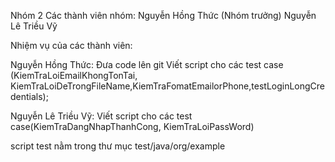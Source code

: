 Nhóm 2 Các thành viên nhóm: Nguyễn Hồng Thức (Nhóm trưởng) Nguyễn Lê Triều Vỹ

Nhiệm vụ của các thành viên:

Nguyễn Hồng Thức: Đưa code lên git Viết script cho các test case (KiemTraLoiEmailKhongTonTai, KiemTraLoiDeTrongFileName,KiemTraFomatEmailorPhone,testLoginLongCredentials);

Nguyễn Lê Triều Vỹ: Viết script cho các test case(KiemTraDangNhapThanhCong, KiemTraLoiPassWord)

script test nằm trong thư mục test/java/org/example
